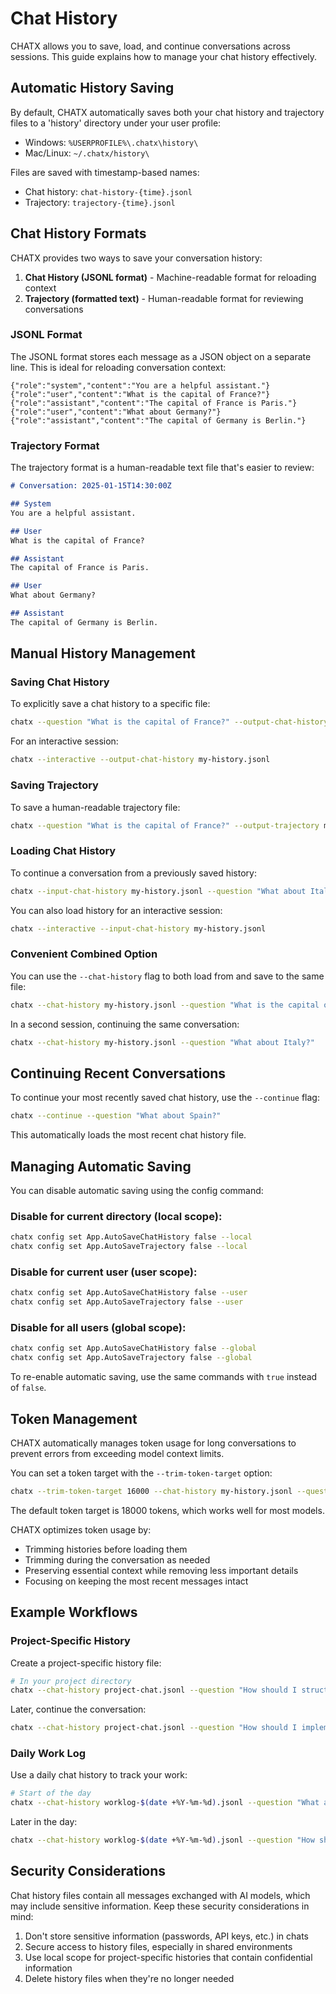 # Chat History

CHATX allows you to save, load, and continue conversations across sessions. This guide explains how to manage your chat history effectively.

## Automatic History Saving

By default, CHATX automatically saves both your chat history and trajectory files to a 'history' directory under your user profile:

- Windows: `%USERPROFILE%\.chatx\history\`
- Mac/Linux: `~/.chatx/history\`

Files are saved with timestamp-based names:
- Chat history: `chat-history-{time}.jsonl`
- Trajectory: `trajectory-{time}.jsonl`

## Chat History Formats

CHATX provides two ways to save your conversation history:

1. **Chat History (JSONL format)** - Machine-readable format for reloading context
2. **Trajectory (formatted text)** - Human-readable format for reviewing conversations

### JSONL Format

The JSONL format stores each message as a JSON object on a separate line. This is ideal for reloading conversation context:

```jsonl
{"role":"system","content":"You are a helpful assistant."}
{"role":"user","content":"What is the capital of France?"}
{"role":"assistant","content":"The capital of France is Paris."}
{"role":"user","content":"What about Germany?"}
{"role":"assistant","content":"The capital of Germany is Berlin."}
```

### Trajectory Format

The trajectory format is a human-readable text file that's easier to review:

```markdown
# Conversation: 2025-01-15T14:30:00Z

## System
You are a helpful assistant.

## User
What is the capital of France?

## Assistant
The capital of France is Paris.

## User
What about Germany?

## Assistant
The capital of Germany is Berlin.
```

## Manual History Management

### Saving Chat History

To explicitly save a chat history to a specific file:

```bash title="Save chat history"
chatx --question "What is the capital of France?" --output-chat-history my-history.jsonl
```

For an interactive session:

```bash title="Save history from interactive session"
chatx --interactive --output-chat-history my-history.jsonl
```

### Saving Trajectory

To save a human-readable trajectory file:

```bash title="Save trajectory"
chatx --question "What is the capital of France?" --output-trajectory my-conversation.md
```

### Loading Chat History

To continue a conversation from a previously saved history:

```bash title="Load chat history"
chatx --input-chat-history my-history.jsonl --question "What about Italy?"
```

You can also load history for an interactive session:

```bash title="Interactive with history"
chatx --interactive --input-chat-history my-history.jsonl
```

### Convenient Combined Option

You can use the `--chat-history` flag to both load from and save to the same file:

```bash title="Combined load and save"
chatx --chat-history my-history.jsonl --question "What is the capital of France?"
```

In a second session, continuing the same conversation:

```bash
chatx --chat-history my-history.jsonl --question "What about Italy?"
```

## Continuing Recent Conversations

To continue your most recently saved chat history, use the `--continue` flag:

```bash title="Continue recent chat"
chatx --continue --question "What about Spain?"
```

This automatically loads the most recent chat history file.

## Managing Automatic Saving

You can disable automatic saving using the config command:

### Disable for current directory (local scope):

```bash
chatx config set App.AutoSaveChatHistory false --local
chatx config set App.AutoSaveTrajectory false --local
```

### Disable for current user (user scope):

```bash
chatx config set App.AutoSaveChatHistory false --user
chatx config set App.AutoSaveTrajectory false --user
```

### Disable for all users (global scope):

```bash
chatx config set App.AutoSaveChatHistory false --global
chatx config set App.AutoSaveTrajectory false --global
```

To re-enable automatic saving, use the same commands with `true` instead of `false`.

## Token Management

CHATX automatically manages token usage for long conversations to prevent errors from exceeding model context limits.

You can set a token target with the `--trim-token-target` option:

```bash
chatx --trim-token-target 16000 --chat-history my-history.jsonl --question "Next question"
```

The default token target is 18000 tokens, which works well for most models.

CHATX optimizes token usage by:
- Trimming histories before loading them
- Trimming during the conversation as needed
- Preserving essential context while removing less important details
- Focusing on keeping the most recent messages intact

## Example Workflows

### Project-Specific History

Create a project-specific history file:

```bash
# In your project directory
chatx --chat-history project-chat.jsonl --question "How should I structure this project?"
```

Later, continue the conversation:

```bash
chatx --chat-history project-chat.jsonl --question "How should I implement feature X?"
```

### Daily Work Log

Use a daily chat history to track your work:

```bash
# Start of the day
chatx --chat-history worklog-$(date +%Y-%m-%d).jsonl --question "What are my priorities for today?"
```

Later in the day:

```bash
chatx --chat-history worklog-$(date +%Y-%m-%d).jsonl --question "How should I approach this problem?"
```

## Security Considerations

Chat history files contain all messages exchanged with AI models, which may include sensitive information. Keep these security considerations in mind:

1. Don't store sensitive information (passwords, API keys, etc.) in chats
2. Secure access to history files, especially in shared environments
3. Use local scope for project-specific histories that contain confidential information
4. Delete history files when they're no longer needed